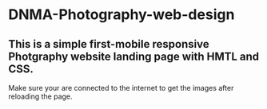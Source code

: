 # DNMA-Photography-web-design

## This is a simple first-mobile responsive Photgraphy website landing page with HMTL and CSS.

Make sure your are connected to the internet to get the images after reloading the page. 
